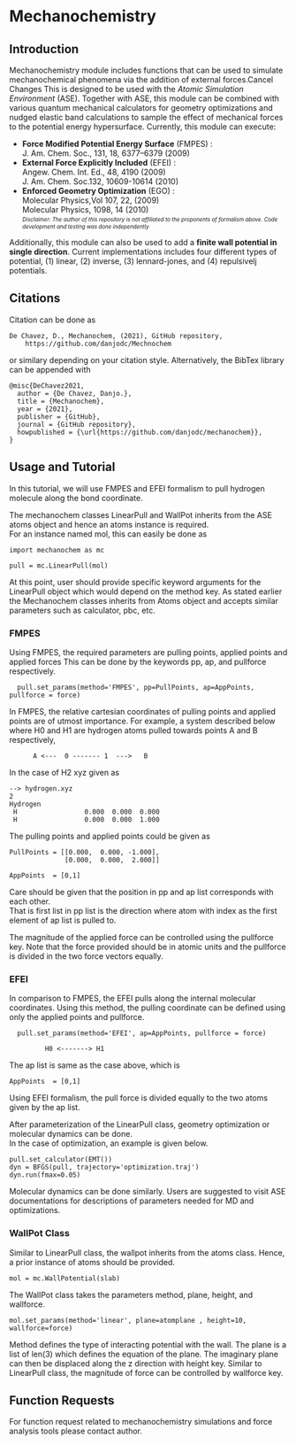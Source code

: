 # Mechanochemistry

## Introduction
Mechanochemistry module includes functions that can be used to simulate mechanochemical phenomena via the addition of external forces.Cancel Changes
This is designed to be used with the *Atomic Simulation Environment* (ASE). Together with ASE, this module can be combined with various quantum mechanical calculators for geometry optimizations and nudged elastic band calculations to sample the effect of mechanical forces to the potential energy hypersurface. Currently, this module can execute:

* **Force Modified Potential Energy Surface** (FMPES) :<br/>
 	J. Am. Chem. Soc., 131, 18, 6377–6379 (2009) 
* **External Force Explicitly Included** (EFEI) :<br/>
	Angew. Chem. Int. Ed., 48, 4190 (2009)<br/>
 	J. Am. Chem. Soc.132, 10609-10614 (2010)
* **Enforced Geometry Optimization** (EGO) :<br/>
 	Molecular Physics,Vol 107, 22, (2009)<br/>
 	Molecular Physics, 1098, 14 (2010)  
<sub><sup>*Disclaimer: The author of this repository is not affiliated to the proponents of formalism above. Code development and testing was done independently*<sub><sup>	

Additionally, this module can also be used to add a **finite wall potential in single direction**. Current implementations includes four different types of potential, (1) linear, (2) inverse, (3) lennard-jones, and (4) repulsivelj potentials.

##  Citations

Citation can be done as
```
De Chavez, D., Mechanochem, (2021), GitHub repository, 
	https://github.com/danjodc/Mechnochem
```

or similary depending on your citation style. Alternatively, the BibTex library can be appended with

```
@misc{DeChavez2021,
  author = {De Chavez, Danjo.},
  title = {Mechanochem},
  year = {2021},
  publisher = {GitHub},
  journal = {GitHub repository},
  howpublished = {\url{https://github.com/danjodc/mechanochem}},
}
```

## Usage and Tutorial

In this tutorial, we will use FMPES and EFEI formalism to pull hydrogen molecule along the bond coordinate.

The mechanochem classes LinearPull and WallPot inherits from the ASE atoms object and hence an atoms instance is required.  
For an instance named mol, this can easily be done as

```
import mechanochem as mc

pull = mc.LinearPull(mol)
```

At this point, user should provide specific keyword arguments for the LinearPull object which would depend on the method key.
As stated earlier the Mechanochem classes inherits from Atoms object and accepts similar parameters such as calculator, pbc, etc.

### FMPES

Using FMPES, the required parameters are pulling points, applied points and applied forces 
This can be done by the keywords pp, ap, and pullforce respectively.

```
  pull.set_params(method='FMPES', pp=PullPoints, ap=AppPoints, pullforce = force)
```
In FMPES, the relative cartesian coordinates of pulling points and applied points are of utmost importance.
For example, a system described below where H0 and H1 are hydrogen atoms pulled towards points A and B respectively,

```
      A <---  0 ------- 1  --->   B
```

In the case of H2 xyz given as 
```
--> hydrogen.xyz
2
Hydrogen
 H                 0.000  0.000  0.000  
 H                 0.000  0.000  1.000

```
The pulling points and applied points could be given as
```
PullPoints = [[0.000,  0.000, -1.000],
              [0.000,  0.000,  2.000]]

AppPoints  = [0,1]
```
Care should be given that the position in pp and ap list corresponds with each other.  
That is first list in pp list is the direction where atom with index as the first element of ap list is pulled to.  

The magnitude of the applied force can be controlled using the pullforce key. 
Note that the force provided should be in atomic units and the pullforce is divided in the two force vectors equally.

### EFEI

In comparison to FMPES, the EFEI pulls along the internal molecular coordinates.
Using this method, the pulling coordinate can be defined using only the applied points and pullforce.

```
  pull.set_params(method='EFEI', ap=AppPoints, pullforce = force)
```

```
	     H0 <-------> H1  
```

The ap list is same as the case above, which is
```
AppPoints  = [0,1]
```

Using EFEI formalism, the pull force is divided equally to the two atoms given by the ap list.

After parameterization of the LinearPull class, geometry optimization or molecular dynamics can be done.  
In the case of optimization, an example is given below.

```
pull.set_calculator(EMT())
dyn = BFGS(pull, trajectory='optimization.traj')
dyn.run(fmax=0.05)
```

Molecular dynamics can be done similarly. Users are suggested to visit ASE documentations for descriptions of parameters needed for MD and optimizations.

### WallPot Class

Similar to LinearPull class, the wallpot inherits from the atoms class.
Hence, a prior instance of atoms should be provided.

```
mol = mc.WallPotential(slab)
```
The WallPot class takes the parameters method, plane, height, and wallforce.

```
mol.set_params(method='linear', plane=atomplane , height=10, wallforce=force)
```
Method defines the type of interacting potential with the wall.
The plane is a list of len(3) which defines the equation of the plane.
The imaginary plane can then be displaced along the z direction with height key.
Similar to LinearPull class, the magnitude of force can be controlled by wallforce key.  

## Function Requests

For function request related to mechanochemistry simulations and force analysis tools please contact author.
